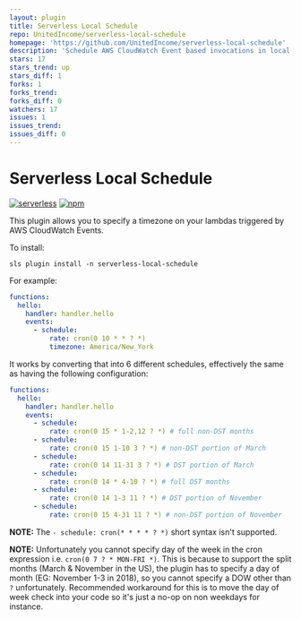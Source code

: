 ```yaml
---
layout: plugin
title: Serverless Local Schedule
repo: UnitedIncome/serverless-local-schedule
homepage: 'https://github.com/UnitedIncome/serverless-local-schedule'
description: 'Schedule AWS CloudWatch Event based invocations in local time(with DST support!)'
stars: 17
stars_trend: up
stars_diff: 1
forks: 1
forks_trend: 
forks_diff: 0
watchers: 17
issues: 1
issues_trend: 
issues_diff: 0
---
```



# Serverless Local Schedule
[![serverless](http://public.serverless.com/badges/v3.svg)](http://www.serverless.com)
[![npm](https://img.shields.io/npm/v/serverless-local-schedule.svg)](https://www.npmjs.com/package/serverless-local-schedule)


This plugin allows you to specify a timezone on your lambdas triggered by AWS CloudWatch Events.

To install:
```
sls plugin install -n serverless-local-schedule
```

For example:
```yaml
functions:
  hello:
    handler: handler.hello
    events:
      - schedule:
          rate: cron(0 10 * * ? *)
          timezone: America/New_York
```

It works by converting that into 6 different schedules, effectively the same as having the following
configuration:
```yaml
functions:
  hello:
    handler: handler.hello
    events:
      - schedule:
          rate: cron(0 15 * 1-2,12 ? *) # full non-DST months
      - schedule:
          rate: cron(0 15 1-10 3 ? *) # non-DST portion of March
      - schedule:
          rate: cron(0 14 11-31 3 ? *) # DST portion of March
      - schedule:
          rate: cron(0 14 * 4-10 ? *) # full DST months
      - schedule:
          rate: cron(0 14 1-3 11 ? *) # DST portion of November
      - schedule:
          rate: cron(0 15 4-31 11 ? *) # non-DST portion of November
```

**NOTE:** The `- schedule: cron(* * * * ? *)` short syntax isn't supported.

**NOTE:** Unfortunately you cannot specify day of the week in the cron expression i.e. `cron(0 7 ? * MON-FRI *)`. This is because to support the split months (March & November in the US), the plugin has to specify a day of month (EG: November 1-3 in 2018), so you cannot specify a DOW other than `?` unfortunately. Recommended workaround for this is to move the day of week check into your code so it's just a no-op on non weekdays for instance.
